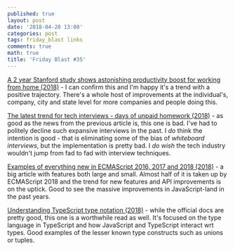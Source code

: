 ```yaml
---
published: true
layout: post
date: '2018-04-20 13:00'
categories: post
tags: friday_blast links
comments: true
math: true
title: 'Friday Blast #35'
---
```


[A 2 year Stanford study shows astonishing productivity boost for working from home (2018)](https://www.inc.com/scott-mautz/a-2-year-stanford-study-shows-astonishing-productivity-boost-of-working-from-home.html) - I can confirm this and I'm happy it's a trend with a positive trajectory. There's a whole host of improvements at the individual's, company, city and state level for more companies and people doing this.

[The latest trend for tech interviews - days of unpaid homework (2018)](https://work.qz.com/1254663/job-interviews-for-programmers-now-often-come-with-days-of-unpaid-homework/) - as good as the news from the previous article is, this one is bad. I've had to politely decline such expansive interviews in the past. I _do_ think the intention is good - that is eliminating some of the bias of _whiteboard interviews_, but the implementation is pretty bad. I _do wish_ the tech industry wouldn't jump from fad to fad with interview techniques.

[Examples of everything new in ECMAScript 2016, 2017 and 2018 (2018)](https://medium.freecodecamp.org/here-are-examples-of-everything-new-in-ecmascript-2016-2017-and-2018-d52fa3b5a70e) - a big article with features both large and small. Almost half of it is taken up by ECMAScript 2018 and the trend for new features and API improvements is on the uptick. Good to see the massive improvements in JavaScript-land in the past years.

[Understanding TypeScript type notation (2018)](http://2ality.com/2018/04/type-notation-typescript.html) - while the official docs are pretty good, this one is a worthwhile read as well. It's focused on the type language in TypeScript and how JavaScript and TypeScript interact wrt types. Good examples of the lesser known type constructs such as unions or tuples.
